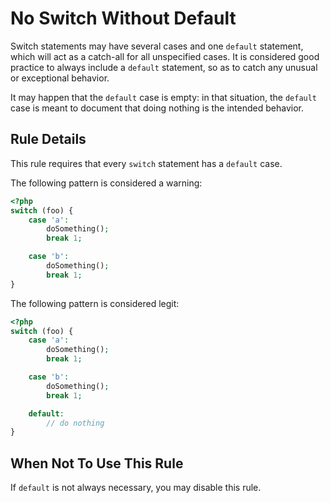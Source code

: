 <!-- Good Practices -->
# No Switch Without Default

Switch statements may have several cases and one `default` statement, which will act as a catch-all for all unspecified cases. It is considered good practice to always include a `default` statement, so as to catch any unusual or exceptional behavior. 

It may happen that the `default` case is empty: in that situation, the `default` case is meant to document that doing nothing is the intended behavior.


## Rule Details

This rule requires that every `switch` statement has a `default` case.

The following pattern is considered a warning:

```php
<?php
switch (foo) {
    case 'a':
        doSomething();
        break 1;

    case 'b':
        doSomething();
        break 1;
}

```


The following pattern is considered legit:

```php
<?php
switch (foo) {
    case 'a':
        doSomething();
        break 1;

    case 'b':
        doSomething();
        break 1;

    default:
        // do nothing
}

```


## When Not To Use This Rule

If `default` is not always necessary, you may disable this rule.

